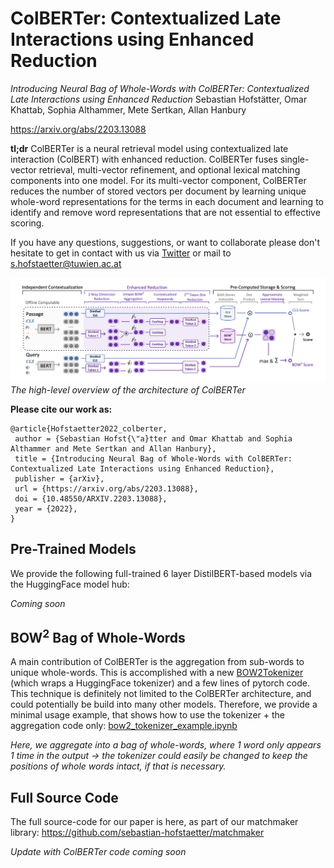 # **ColBERTer:** Contextualized Late Interactions using Enhanced Reduction

*Introducing Neural Bag of Whole-Words with ColBERTer: Contextualized Late Interactions using Enhanced Reduction* Sebastian Hofstätter, Omar Khattab, Sophia Althammer, Mete Sertkan, Allan Hanbury

https://arxiv.org/abs/2203.13088

**tl;dr**  ColBERTer is a neural retrieval model using contextualized late interaction (ColBERT) with enhanced reduction. ColBERTer fuses single-vector retrieval, multi-vector refinement, and optional lexical matching components into one model. For its multi-vector component, ColBERTer reduces the number of stored vectors per document by learning unique whole-word representations for the terms in each document and learning to identify and remove word representations that are not essential to effective scoring.

If you have any questions, suggestions, or want to collaborate please don't hesitate to get in contact with us via [Twitter](https://twitter.com/s_hofstaetter) or mail to s.hofstaetter@tuwien.ac.at

![ColBERTer Overview](figures/colberter-overview.png)
*The high-level overview of the architecture of ColBERTer*

**Please cite our work as:**
````
@article{Hofstaetter2022_colberter,
 author = {Sebastian Hofst{\"a}tter and Omar Khattab and Sophia Althammer and Mete Sertkan and Allan Hanbury},
 title = {Introducing Neural Bag of Whole-Words with ColBERTer: Contextualized Late Interactions using Enhanced Reduction},
 publisher = {arXiv},
 url = {https://arxiv.org/abs/2203.13088},
 doi = {10.48550/ARXIV.2203.13088},
 year = {2022},
}
````

## Pre-Trained Models

We provide the following full-trained 6 layer DistilBERT-based models via the HuggingFace model hub:

*Coming soon*

<!--
* **TAS-B DistilBERT<sub>DOT</sub>** (re-ranking and dense-retrieval model): https://huggingface.co/sebastian-hofstaetter/distilbert-dot-tas_b-b256-msmarco

    This is the instance from the paper trained with a batch size of 256.
    The DistilBERT architecture should work as plug 'n play everywhere you use the transformer library. For a minimal usage example of the BERT<sub>DOT</sub> model check out our notebook [minimal_bert_dot_usage_example.ipynb](minimal_bert_dot_usage_example.ipynb) here or [![Open In Colab](https://colab.research.google.com/assets/colab-badge.svg)](https://colab.research.google.com/github/sebastian-hofstaetter/tas-balanced-dense-retrieval/blob/master/minimal_bert_dot_usage_example.ipynb)
-->

## BOW<sup>2</sup> Bag of Whole-Words

A main contribution of ColBERTer is the aggregation from sub-words to unique whole-words. This is accomplished with a new [BOW2Tokenizer](bow2_tokenizer.py) (which wraps a HuggingFace tokenizer) and a few lines of pytorch code. This technique is definitely not limited to the ColBERTer architecture, and could potentially be build into many other models. Therefore, we provide a minimal usage example, that shows how to use the tokenizer + the aggregation code only: [bow2_tokenizer_example.ipynb](bow2_tokenizer_example.ipynb)

*Here, we aggregate into a bag of whole-words, where 1 word only appears 1 time in the output -> the tokenizer could easily be changed to keep the positions of whole words intact, if that is necessary.*

## Full Source Code

The full source-code for our paper is here, as part of our matchmaker library: https://github.com/sebastian-hofstaetter/matchmaker

*Update with ColBERTer code coming soon*

<!--We have getting started guides for training teachers & students, as well as a range of other possibilities for dense retrieval training.

## 


### Evaluating Older Out-of-Domain Collections


-->